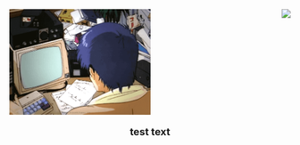
<div style="flex-direction: column">
  <div height="190" style="width: 100%; display: flex; justify-content: space-between; align-items: center;">
  <img align="right" height="190" src="https://github.com/andrii-marchenko-pineal/andrii-marchenko-pineal/blob/6040c0d11870aeec5e13a8d22d8dd201155f0b99/68747470733a2f2f692e70696e696d672e636f6d2f6f726967696e616c732f36652f61352f66642f36656135666435393834373766346562363232353366633330303430333963612e676966.gif"  />
    
  <img align="left" height="190" src="https://github.com/andrii-marchenko-pineal/andrii-marchenko-pineal/blob/7ef82cbfa010e01115ffe49b488a62c2bd6aabbd/0013267623tg432tgbv0987yt.gif"  />
  </div>
  
  <div style="text-align: center; margin-top: 20px; font-size: 18px; font-weight: bold;">
    test text
  </div>
</div>
